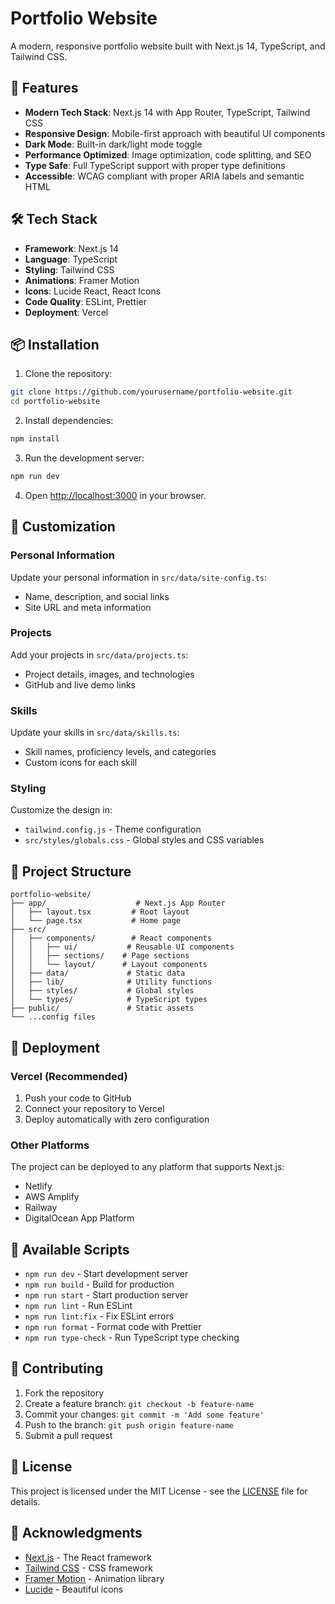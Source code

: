 # Portfolio Website

A modern, responsive portfolio website built with Next.js 14, TypeScript, and Tailwind CSS.

## 🚀 Features

- **Modern Tech Stack**: Next.js 14 with App Router, TypeScript, Tailwind CSS
- **Responsive Design**: Mobile-first approach with beautiful UI components
- **Dark Mode**: Built-in dark/light mode toggle
- **Performance Optimized**: Image optimization, code splitting, and SEO
- **Type Safe**: Full TypeScript support with proper type definitions
- **Accessible**: WCAG compliant with proper ARIA labels and semantic HTML

## 🛠️ Tech Stack

- **Framework**: Next.js 14
- **Language**: TypeScript
- **Styling**: Tailwind CSS
- **Animations**: Framer Motion
- **Icons**: Lucide React, React Icons
- **Code Quality**: ESLint, Prettier
- **Deployment**: Vercel

## 📦 Installation

1. Clone the repository:
```bash
git clone https://github.com/yourusername/portfolio-website.git
cd portfolio-website
```

2. Install dependencies:
```bash
npm install
```

3. Run the development server:
```bash
npm run dev
```

4. Open [http://localhost:3000](http://localhost:3000) in your browser.

## 🎨 Customization

### Personal Information
Update your personal information in `src/data/site-config.ts`:
- Name, description, and social links
- Site URL and meta information

### Projects
Add your projects in `src/data/projects.ts`:
- Project details, images, and technologies
- GitHub and live demo links

### Skills
Update your skills in `src/data/skills.ts`:
- Skill names, proficiency levels, and categories
- Custom icons for each skill

### Styling
Customize the design in:
- `tailwind.config.js` - Theme configuration
- `src/styles/globals.css` - Global styles and CSS variables

## 📁 Project Structure

```
portfolio-website/
├── app/                    # Next.js App Router
│   ├── layout.tsx         # Root layout
│   └── page.tsx           # Home page
├── src/
│   ├── components/        # React components
│   │   ├── ui/           # Reusable UI components
│   │   ├── sections/    # Page sections
│   │   └── layout/      # Layout components
│   ├── data/             # Static data
│   ├── lib/              # Utility functions
│   ├── styles/           # Global styles
│   └── types/            # TypeScript types
├── public/               # Static assets
└── ...config files
```

## 🚀 Deployment

### Vercel (Recommended)
1. Push your code to GitHub
2. Connect your repository to Vercel
3. Deploy automatically with zero configuration

### Other Platforms
The project can be deployed to any platform that supports Next.js:
- Netlify
- AWS Amplify
- Railway
- DigitalOcean App Platform

## 📝 Available Scripts

- `npm run dev` - Start development server
- `npm run build` - Build for production
- `npm run start` - Start production server
- `npm run lint` - Run ESLint
- `npm run lint:fix` - Fix ESLint errors
- `npm run format` - Format code with Prettier
- `npm run type-check` - Run TypeScript type checking

## 🤝 Contributing

1. Fork the repository
2. Create a feature branch: `git checkout -b feature-name`
3. Commit your changes: `git commit -m 'Add some feature'`
4. Push to the branch: `git push origin feature-name`
5. Submit a pull request

## 📄 License

This project is licensed under the MIT License - see the [LICENSE](LICENSE) file for details.

## 🙏 Acknowledgments

- [Next.js](https://nextjs.org/) - The React framework
- [Tailwind CSS](https://tailwindcss.com/) - CSS framework
- [Framer Motion](https://www.framer.com/motion/) - Animation library
- [Lucide](https://lucide.dev/) - Beautiful icons

